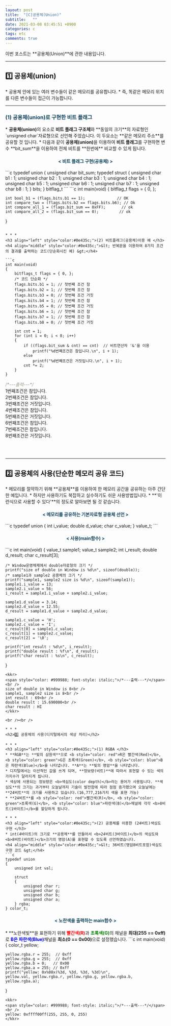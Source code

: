 ```yaml
---
layout: post
title:  "[C]공용체(Union)"
subtitle:   ""
date: 2021-03-08 03:45:51 +0900
categories: c
tags: etc
comments: true 
---
```


이번 포스트는 **공용체(Union)**에 관한 내용입니다.

* * *
<h2>1️⃣ 공용체(union)</h2>
* 공용체 안에 있는 여러 변수들이 같은 메모리를 공유합니다.
* 즉, 똑같은 메모리 위치를 다른 변수들이 접근이 가능합니다.

* * *
<h3 align="left" style="color:#0e435c;">(1) 공용체(union)로 구현한 비트 플래그 </h3>
* <b>공용체(union)</b>의 요소로 <b>비트 플래그 구조체</b>와 **동일의 크기**의 자료형인 `unsigned char`자료형으로 선언해 주었습니다. 이 두요소는 **같은 메모리 주소**를 공유할 것 입니다.
* 다음과 같이 <b>공용체(union)</b>을 이용하여 <b>비트 플래그</b>를 구현하면 변수 **bit_sum**을 이용하여 전체 비트를 **한번에** 비교할 수 있게 됩니다.
<h4 align="middle" style="color:#0e435c;">&lt; 비트 플래그 구현(공용체) &gt;</h4>
```c
typedef union
{
    unsigned char bit_sum;
    typedef struct
    {
        unsigned char b1 : 1;
        unsigned char b2 : 1;
        unsigned char b3 : 1;
        unsigned char b4 : 1;
        unsigned char b5 : 1;
        unsigned char b6 : 1;
        unsigned char b7 : 1;
        unsigned char b8 : 1;
    } bits;
} bitflag_t
```
```c
int main(void)
{
    bitflag_t flags = { 0, };

    int bool_b1 = (flags.bits.b1 == 1);              // OK
    int compare_two = (flags.bits.b2 == flags.bits.b6); // Ok
    int compare_all_1 = (flags.bit_sum == 0xFF);       // ok
    int compare_all_2 = (flags.bit_sum == 0);         // ok
}
```

* * *
<h3 align="left" style="color:#0e435c;">(2) 비트플래그(공용체)이용 예 </h3>
<h4 align="middle" style="color:#0e435c;">&lt; 반복문을 이용하여 8가지 조건의 결과를 출력하는 코드(단순화시킨 예) &gt;</h4>

```c
int main(void)
{
    bitflags_t flags = { 0, };
    /* 코드 단순화 */
    flags.bits.b1 = 1; // 첫번째 조건 참
    flags.bits.b2 = 1; // 첫번째 조건 참
    flags.bits.b3 = 0; // 첫번째 조건 거짓
    flags.bits.b4 = 1; // 첫번째 조건 참
    flags.bits.b5 = 0; // 첫번째 조건 거짓
    flags.bits.b6 = 1; // 첫번째 조건 참
    flags.bits.b7 = 1; // 첫번째 조건 참
    flags.bits.b8 = 0; // 첫번째 조건 거짓

    int cnt = 1;
    for (int i = 0; i < 8; i++)
    {
        if ((flags.bit_sum & cnt) == cnt)  // 비트연산자 '&'을 이용
            printf("%d번째조건은 참입니다.\n", i + 1);
        else
            printf("%d번째조건은 거짓입니다.\n", i + 1);
        cnt *= 2;
    } 
}
```
<kkr>
<span style="color: #999988; font-style: italic;">/*---출력---*/</span><br />
1번째조건은 참입니다.<br />
2번째조건은 참입니다.<br />
3번째조건은 거짓입니다.<br />
4번째조건은 참입니다.<br />
5번째조건은 거짓입니다.<br />
6번째조건은 참입니다.<br />
7번째조건은 참입니다.<br />
8번째조건은 거짓입니다.<br />
</kkr>

<br /><br />

* * *
<h2>2️⃣ 공용체의 사용(단순한 메모리 공유 코드)</h2>
* 메모리를 절약하기 위해 **공용체**를 이용하여 한 메모리 공간을 공유하는 아주 간단한 예입니다.
* 하지만 사용하기도 복잡하고 실수하기도 쉬운 사용방법입니다.
* **'이런식으로 사용할 수 있다'**의 정도로 알아보면 될 것 같습니다.
<h4 align="middle" style="color:#0e435c;">&lt; 메모리를 공유하는 기본자료형 공용체 선언 &gt;</h4>
```c
typedef union
{
    int i_value;
    double d_value;
    char c_value;
} value_t;
```
<h4 align="middle" style="color:#0e435c;">&lt; 사용(main함수) &gt;</h4>
```c
int main(void)
{
    value_t sample1;
    value_t sample2;
    int i_result;
    double d_result;
    char c_result[3];

    /* Window운영체제에서 double자료형의 크기 */
    printf("size of double in Window is %d\n", sizeof(double));
    /* sample1과 sample2 공용체의 크기 */
    printf("sample1, sample2 size is %d\n", sizeof(sample1));
    sample1.i_value = 13;
    sample2.i_value = 56;
    i_result = sample1.i_value + sample2.i_value;

    sample1.d_value = 3.14;
    sample2.d_value = 12.55;
    d_result = sample1.d_value + sample2.d_value;

    sample1.c_value = 'H';
    sample2.c_value = 'I';
    c_result[0] = sample1.c_value;
    c_result[1] = sample2.c_value;
    c_result[2] = '\0';

    printf("int result : %d\n", i_result);
    printf("double result : %f\n", d_result);
    printf("char result : %s\n", c_result);
}
```
<kkr>
<span style="color: #999988; font-style: italic;">/*---출력---*/</span><br />
size of double in Window is 8<br />
sample1, sample2 size is 8<br />
int result : 69<br />
double result : 15.690000<br />
char result : HI
</kkr>

<br /><br />

* * *
<h2>3️⃣ 공용체의 사용(디지털에서의 색상 처리)</h2>

* * *
<h3 align="left" style="color:#0e435c;">(1) RGBA </h3>
* **RGB**는 **빛의 삼원색**으로 <b style="color: red">R은 빨간색(Red)</b>, <b style="color: green">G은 초록색(Green)</b>, <b style="color: blue">B은 파란색(Blue)</b>을 나타냅니다. **A**는 **빛의 명암**을 나타냅니다.
* 디지털에서는 이산적인 값을 쓰게 되며, **정보량(비트)**에 따라서 표현할 수 있는 색의 가지수가 달라지게 됩니다.
* 색상에 사용되는 정보량은 <b>색심도(color depth)</b>라는 용어가 사용됩니다. **색심도**의 크기는 과거부터 오늘날까지 기술이 발전함에 따라 점점 증가했으며 오늘날에는 **24비트**의 크기를 사용하고 있습니다.(16,777,216가지 색을 표현 가능)
* **24비트**를 <b style="color: red">빨간색(R)</b>, <b style="color: green">초록색(G)</b>, <b style="color: blue">파란색(B)</b>채널에 각각 <b>8비트(1바이트)</b>를 할당하게 됩니다.

* * *
<h3 align="left" style="color:#0e435c;">(2) 공용체를 이용한 (24비트)색심도 구현 </h3>
* int(4바이트)의 크기로 **공용체**를 만들어서 <b>24비트(3바이트)</b>의 색심도와 <b>8비트(바이트)</b>크기의 명암(A)를 표현할 수 있도록 선언하였습니다.
<h4 align="middle" style="color:#0e435c;">&lt; 36비트(명암8비트포함)색심도 구현 코드 &gt;</h4>
```c
typedef union
{
    unsigned int val;

    struct
    {
        unsigned char r;
        unsigned char g;
        unsigned char b;
        unsigned char a;
    } rgba;  
} color_t;
```
<h4 align="middle" style="color:#0e435c;">&lt; 노란색을 출력하는 main함수 &gt;</h4>
* **노란색빛**을 표현하기 위해 <b style="color: red">빨간색(R)</b>과 <b style="color: green">초록색(G)</b>의 채널을 <b>최대(255 == 0xff)</b>로 <b style="color: blue">B은 파란색(Blue)</b>채널을 <b>최소(0 == 0x00)</b>으로 설정했습니다.
```c
int main(void)
{
    color_t yellow;

    yellow.rgba.r = 255;  // 0xff
    yellow.rgba.g = 255;  // 0xff
    yellow.rgba.b = 0;   // 0x00
    yellow.rgba.a = 255; // 0xff
    printf("yellow: 0x%08x(%3d, %3d, %3d, %3d)\n", 
    yellow.val, yellow.rgba.r, yellow.rgba.g, yellow.rgba.b, yellow.rgba.a);
}
```
<kkr>
<span style="color: #999988; font-style: italic;">/*---출력---*/</span><br />
yellow: 0xffff00ff(255, 255, 0, 255)
</kkr>